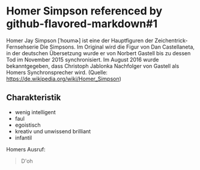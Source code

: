 # Homer Simpson referenced by github-flavored-markdown#1

Homer Jay Simpson [ˈhoʊmɚ] ist eine der Hauptfiguren der Zeichentrick-Fernsehserie Die Simpsons. Im Original wird die Figur von Dan Castellaneta, in der deutschen Übersetzung wurde er von Norbert Gastell bis zu dessen Tod im November 2015 synchronisiert. Im August 2016 wurde bekanntgegeben, dass Christoph Jablonka Nachfolger von Gastell als Homers Synchronsprecher wird. (Quelle: https://de.wikipedia.org/wiki/Homer_Simpson)

## Charakteristik
* wenig intelligent
* faul
* egoistisch
* kreativ und unwissend brilliant
* infantil

Homers Ausruf:
> D'oh
